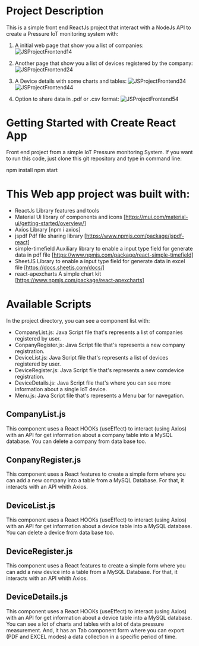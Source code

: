 # Project Description

This is a simple front end ReactJs project that interact with a NodeJs API to create a Pressure IoT monitoring system with:

1. A initial web page that show you a list of companies:
![JSProjectFrontend14](https://user-images.githubusercontent.com/54197776/218372774-48838fe3-2f5d-4a58-91db-75fe24dcd06f.png)



2. Another page that show you a list of devices registered by the company:
![JSProjectFrontend24](https://user-images.githubusercontent.com/54197776/218372784-d66b8a20-25b0-480e-968c-f967fbd0f141.png)



3. A Device details with some charts and tables:
![JSProjectFrontend34](https://user-images.githubusercontent.com/54197776/218372811-c95d1df0-2109-4193-b0fc-1353473b4c13.png)
![JSProjectFrontend44](https://user-images.githubusercontent.com/54197776/218372818-1faf8a28-bc3c-4c34-97f6-33ecb8a0c90c.png)




4. Option to share data in .pdf or .csv format:
![JSProjectFrontend54](https://user-images.githubusercontent.com/54197776/218372831-529e3e46-267b-460b-a1ac-9ad5f5b22095.png)




# Getting Started with Create React App

Front end project from a simple IoT Pressure monitoring System. If you want to run this code, just clone this git repository and type in command line:

npm install
npm start

# This Web app project was built with:

 - ReactJs Library features and tools
 - Material Ui library of components and icons [https://mui.com/material-ui/getting-started/overview/]
 - Axios Library [npm i axios]
 - jspdf Pdf file sharing library [https://www.npmjs.com/package/jspdf-react]
 - simple-timefield Auxiliary library to enable a input type field for generate data in pdf file [https://www.npmjs.com/package/react-simple-timefield]
 - SheetJS Library to enable a input type field for generate data in excel file [https://docs.sheetjs.com/docs/]
 - react-apexcharts A simple chart kit [https://www.npmjs.com/package/react-apexcharts]

# Available Scripts

In the project directory, you can see a component list with:

 - CompanyList.js: Java Script file that's represents a list of companies registered by user.
 - ConpanyRegister.js: Java Script file that's represents a new company registration.
 - DeviceList.js: Java Script file that's represents a list of devices registered by user.
 - DeviceRegister.js: Java Script file that's represents a new comdevice registration.
 - DeviceDetails.js: Java Script file that's where you can see more information about a single IoT device.
 - Menu.js: Java Script file that's represents a Menu bar for navegation.

## CompanyList.js
This component uses a React HOOKs (useEffect) to interact (using Axios) with an API for get information about a company table into a MySQL database.
You can delete a company from data base too.

## ConpanyRegister.js
This component uses a React features to create a simple form where you can add a new company into a table from a MySQL Database. For that, it interacts with an API whith Axios.

## DeviceList.js
This component uses a React HOOKs (useEffect) to interact (using Axios) with an API for get information about a device table into a MySQL database.
You can delete a device from data base too.

## DeviceRegister.js
This component uses a React features to create a simple form where you can add a new device into a table from a MySQL Database. For that, it interacts with an API whith Axios.

## DeviceDetails.js
This component uses a React HOOKs (useEffect) to interact (using Axios) with an API for get information about a device table into a MySQL database.
You can see a lot of charts and tables with a lot of data pressure measurement. And, it has an Tab component form where you can export (PDF and EXCEL modes) a data collection in a specific period of time.
